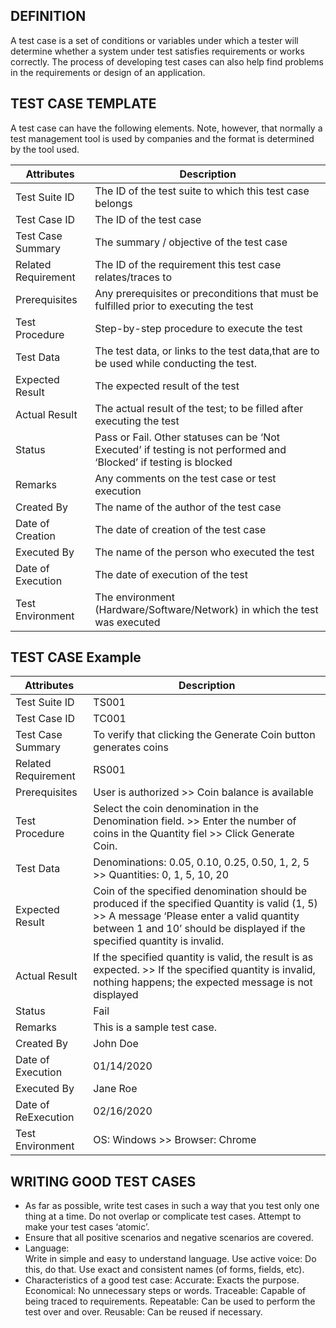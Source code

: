 ## DEFINITION

A test case is a set of conditions or variables under which a tester will determine whether a system under test satisfies requirements or works correctly.
The process of developing test cases can also help find problems in the requirements or design of an application.

## TEST CASE TEMPLATE

A test case can have the following elements. Note, however, that normally a test management tool is used by companies and 
the format is determined by the tool used.

| Attributes | Description |
| --- | --- |
| Test Suite ID | The ID of the test suite to which this test case belongs |
| Test Case ID | The ID of the test case |
| Test Case Summary | The summary / objective of the test case |
| Related Requirement | The ID of the requirement this test case relates/traces to |
| Prerequisites | Any prerequisites or preconditions that must be fulfilled prior to executing the test|
| Test Procedure | Step-by-step procedure to execute the test |
| Test Data | The test data, or links to the test data,that are to be used while conducting the test. |
| Expected Result | The expected result of the test |
| Actual Result | The actual result of the test; to be filled after executing the test |
| Status | Pass or Fail. Other statuses can be ‘Not Executed’ if testing is not performed and ‘Blocked’ if testing is blocked |
| Remarks | Any comments on the test case or test execution |
| Created By | The name of the author of the test case |
| Date of Creation | 	The date of creation of the test case |
| Executed By | The name of the person who executed the test |
| Date of Execution | The date of execution of the test |
| Test Environment | The environment (Hardware/Software/Network) in which the test was executed |

## TEST CASE Example

| Attributes | Description |
| --- | --- |
| Test Suite ID | TS001 |
| Test Case ID | TC001 |
| Test Case Summary | To verify that clicking the Generate Coin button generates coins |
| Related Requirement | RS001 |
| Prerequisites | User is authorized >> Coin balance is available |
| Test Procedure | Select the coin denomination in the Denomination field. >> Enter the number of coins in the Quantity fiel >> Click Generate Coin. |
| Test Data	 | Denominations: 0.05, 0.10, 0.25, 0.50, 1, 2, 5 >> Quantities: 0, 1, 5, 10, 20  |
| Expected Result	 | Coin of the specified denomination should be produced if the specified Quantity is valid (1, 5) >> A message ‘Please enter a valid quantity between 1 and 10’ should be displayed if the specified quantity is invalid.|
| Actual Result	 | If the specified quantity is valid, the result is as expected. >> If the specified quantity is invalid, nothing happens; the expected message is not displayed |
| Status | Fail |
| Remarks | This is a sample test case. |
| Created By | John Doe |
| Date of Execution | 01/14/2020 |
| Executed By | Jane Roe |
| Date of ReExecution | 02/16/2020 |
| Test Environment | OS: Windows >> Browser: Chrome |

## WRITING GOOD TEST CASES

* As far as possible, write test cases in such a way that you test only one thing at a time. Do not overlap or complicate test cases. Attempt to make your test cases ‘atomic’.
* Ensure that all positive scenarios and negative scenarios are covered.
* Language:   
	Write in simple and easy to understand language.
        Use active voice: Do this, do that.
        Use exact and consistent names (of forms, fields, etc).
* Characteristics of a good test case:
        Accurate: Exacts the purpose.
	Economical: No unnecessary steps or words.
        Traceable: Capable of being traced to requirements.
	Repeatable: Can be used to perform the test over and over.
	Reusable: Can be reused if necessary.

